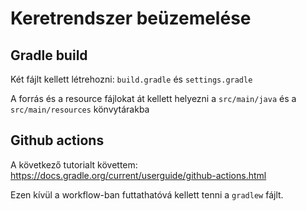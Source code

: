 # Keretrendszer beüzemelése

## Gradle build

Két fájlt kellett létrehozni: `build.gradle` és `settings.gradle`

A forrás és a resource fájlokat át kellett helyezni a `src/main/java` és a `src/main/resources` könvytárakba

## Github actions

A következő tutorialt követtem: https://docs.gradle.org/current/userguide/github-actions.html

Ezen kívül a workflow-ban futtathatóvá kellett tenni a `gradlew` fájlt.